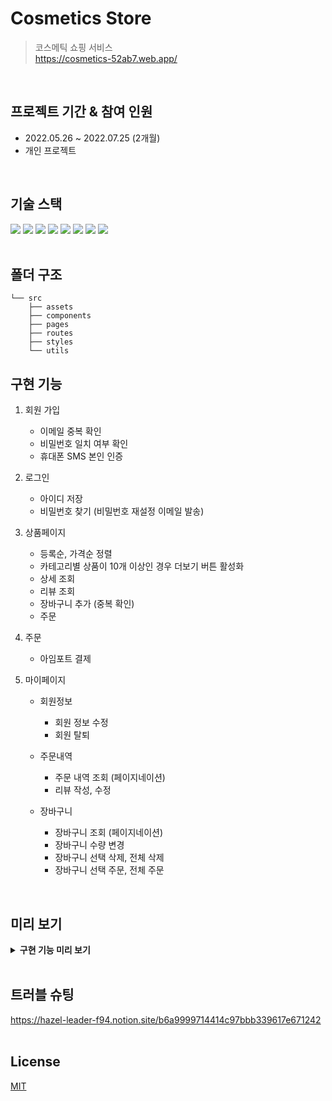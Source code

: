 # Cosmetics Store
>  코스메틱 쇼핑 서비스  
https://cosmetics-52ab7.web.app/
<br/>

## 프로젝트 기간 & 참여 인원
- 2022.05.26 ~ 2022.07.25 (2개월)  
- 개인 프로젝트
<br/>

## 기술 스택
<img src="https://img.shields.io/badge/React-61DAFB?style=flat&logo=React&logoColor=white"/> <img src="https://img.shields.io/badge/TypeScript-3178C6?style=flat&logo=TypeScript&logoColor=white"/>
<img src="https://img.shields.io/badge/JavaScript-F7DF1E?style=flat&logo=JavaScript&logoColor=white"/>
<img src="https://img.shields.io/badge/HTML5-E34F26?style=flat&logo=HTML5&logoColor=white"/>
<img src="https://img.shields.io/badge/CSS3-1572B6?style=flat&logo=CSS3&logoColor=white"/>
<img src="https://img.shields.io/badge/Firebase-FFCA28?style=flat&logo=Firebase&logoColor=white"/>
<img src="https://img.shields.io/badge/Webpack-8DD6F9?style=flat&logo=Webpack&logoColor=white"/>
<img src="https://img.shields.io/badge/Babel-F9DC3E?style=flat&logo=Babel&logoColor=white"/>  
<br/>

## 폴더 구조
```
└── src  
    ├── assets  
    ├── components  
    ├── pages  
    ├── routes  
    ├── styles  
    └── utils
```  

## 구현 기능
1. 회원 가입
    - 이메일 중복 확인
    - 비밀번호 일치 여부 확인
    - 휴대폰 SMS 본인 인증  
    
2. 로그인
    - 아이디 저장
    - 비밀번호 찾기 (비밀번호 재설정 이메일 발송)
3. 상품페이지
    - 등록순, 가격순 정렬
    - 카테고리별 상품이 10개 이상인 경우 더보기 버튼 활성화
    - 상세 조회
    - 리뷰 조회
    - 장바구니 추가 (중복 확인)
    - 주문
4. 주문
    - 아임포트 결제   
5. 마이페이지
    - 회원정보  
    
        - 회원 정보 수정
        - 회원 탈퇴
    - 주문내역 
        - 주문 내역 조회 (페이지네이션)
        - 리뷰 작성, 수정
    - 장바구니
        - 장바구니 조회 (페이지네이션)
        - 장바구니 수량 변경
        - 장바구니 선택 삭제, 전체 삭제
        - 장바구니 선택 주문, 전체 주문  
<br/>

## 미리 보기
<details>
<summary><strong>구현 기능 미리 보기</strong></summary>
<div markdown="1">
<br/>

### 1. 회원가입
<img src="https://user-images.githubusercontent.com/68523204/187366345-944a1e85-c13f-4e89-905d-1a0426ca6974.gif"/>
<br/><br/>

### 2. 로그인
<img src="https://user-images.githubusercontent.com/68523204/187612454-327bc9b7-9b6c-456b-8580-27bf082602b1.gif"/>
<br/><br/>

### 3. 메인 페이지
<img src="https://user-images.githubusercontent.com/68523204/187371609-bee33115-f833-4b36-a8ad-735599b696cd.png"/>
<br/><br/>

### 4. 상품 리스트 페이지
<img src="https://user-images.githubusercontent.com/68523204/187371263-ad5996ea-0bfe-425f-9558-4a9d3b6ceadf.png"/>
<br/><br/>

### 5. 장바구니 추가
<img src="https://user-images.githubusercontent.com/68523204/187369762-91e8a2d1-fadc-4e79-99c5-75ff8b858430.gif"/>
<br/><br/>

### 6. 장바구니 수량 변경
<img src="https://user-images.githubusercontent.com/68523204/187369770-1b4983d7-17f1-487e-b020-d7900bd551f5.gif"/>
<br/><br/>

### 7. 결제
<img src="https://user-images.githubusercontent.com/68523204/190100442-f6d84b09-0738-4d85-91ad-e9f7b3d1e448.gif"/>
<br/><br/>

### 8. 리뷰 작성
<img src="https://user-images.githubusercontent.com/68523204/187369760-d7b18fcc-7a7a-4d48-a88a-9747ee1b5dbf.gif"/>
</div>
</details>
<br/>

## 트러블 슈팅
https://hazel-leader-f94.notion.site/b6a9999714414c97bbb339617e671242  
<br/>

## License
<a href="https://github.com/sohyun934/cosmetics_store_project/commit/2c121a5b501212d23482ba0d33294d8e523324ed/">MIT</a>  
